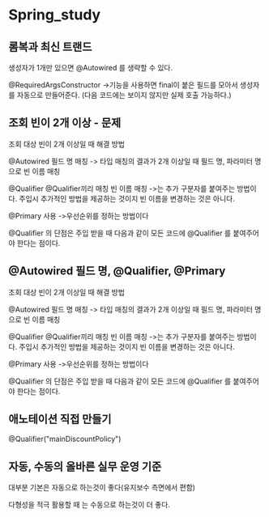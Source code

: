 # Spring_study
롬복과 최신 트랜드
-----------------
생성자가 1개만 있으면 @Autowired 를 생략할 수 있다.

@RequiredArgsConstructor ->기능을 사용하면 final이 붙은 필드를 모아서 생성자를 자동으로 만들어준다. (다음 코드에는 보이지 않지만 실제 호출 가능하다.)

조회 빈이 2개 이상 - 문제
-----------------
조회 대상 빈이 2개 이상일 때 해결 방법

@Autowired 필드 명 매칭 -> 타입 매칭의 결과가 2개 이상일 때 필드 명, 파라미터 명으로 빈 이름 매칭

@Qualifier @Qualifier끼리 매칭 빈 이름 매칭 ->는 추가 구분자를 붙여주는 방법이다. 주입시 추가적인 방법을 제공하는 것이지 빈 이름을 변경하는 것은 아니다.

@Primary 사용 ->우선순위를 정하는 방법이다

@Qualifier 의 단점은 주입 받을 때 다음과 같이 모든 코드에 @Qualifier 를 붙여주어야 한다는 점이다.

@Autowired 필드 명, @Qualifier, @Primary
-----------------
조회 대상 빈이 2개 이상일 때 해결 방법

@Autowired 필드 명 매칭 -> 타입 매칭의 결과가 2개 이상일 때 필드 명, 파라미터 명으로 빈 이름 매칭

@Qualifier @Qualifier끼리 매칭 빈 이름 매칭 ->는 추가 구분자를 붙여주는 방법이다. 주입시 추가적인 방법을 제공하는 것이지 빈 이름을 변경하는 것은 아니다.

@Primary 사용 ->우선순위를 정하는 방법이다

@Qualifier 의 단점은 주입 받을 때 다음과 같이 모든 코드에 @Qualifier 를 붙여주어야 한다는 점이다.

애노테이션 직접 만들기
-----------------
@Qualifier("mainDiscountPolicy")

자동, 수동의 올바른 실무 운영 기준
-----------------
대부분 기본은 자동으로 하는것이 좋다(유지보수 측면에서 편함)

다형성을 적극 활용할 때 는 수동으로 하는것이 더 좋다. 
